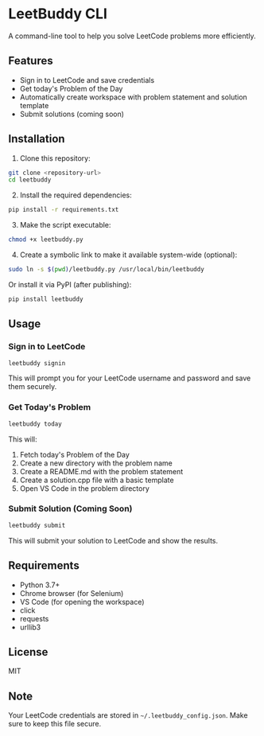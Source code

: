 # LeetBuddy CLI

A command-line tool to help you solve LeetCode problems more efficiently.

## Features

- Sign in to LeetCode and save credentials
- Get today's Problem of the Day
- Automatically create workspace with problem statement and solution template
- Submit solutions (coming soon)

## Installation

1. Clone this repository:
```bash
git clone <repository-url>
cd leetbuddy
```

2. Install the required dependencies:
```bash
pip install -r requirements.txt
```

3. Make the script executable:
```bash
chmod +x leetbuddy.py
```

4. Create a symbolic link to make it available system-wide (optional):
```bash
sudo ln -s $(pwd)/leetbuddy.py /usr/local/bin/leetbuddy
```

Or install it via PyPI (after publishing):
```bash
pip install leetbuddy
```

## Usage

### Sign in to LeetCode
```bash
leetbuddy signin
```
This will prompt you for your LeetCode username and password and save them securely.

### Get Today's Problem
```bash
leetbuddy today
```
This will:
1. Fetch today's Problem of the Day
2. Create a new directory with the problem name
3. Create a README.md with the problem statement
4. Create a solution.cpp file with a basic template
5. Open VS Code in the problem directory

### Submit Solution (Coming Soon)
```bash
leetbuddy submit
```
This will submit your solution to LeetCode and show the results.

## Requirements

- Python 3.7+
- Chrome browser (for Selenium)
- VS Code (for opening the workspace)
- click
- requests
- urllib3

## License
MIT

## Note

Your LeetCode credentials are stored in `~/.leetbuddy_config.json`. Make sure to keep this file secure.
